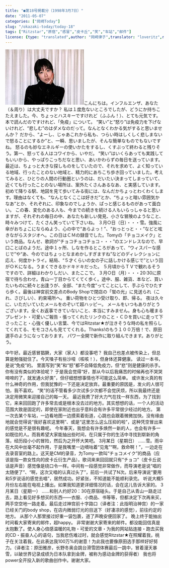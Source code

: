 ```yaml
---
title: "●第18号掲載分（1998年3月7日）"
date: "2011-05-07"
categories: ["岡崎Today"]
slug: "/okazaki-today/today-18"
tags: ["Ritzstar","原宿","感冒","皮卡丘","笑","车站","邮件"]
license: {type: "translated",author: "岡崎律子",translator: "loveritz",reproduced-url: "http://www.ne.jp/asahi/okazaki/book/today/today18.html",reproduced-website: "岡崎律子Book"}
---
```


[![curtain2](./images/curtain2.jpg)](./images/curtain2.jpg)こんにちは。インフルエンザ、あなた（＆周り）は大丈夫ですか？ 私は１度危ないところでしたが、どうにか持ちこたえました。今、ちょっとハスキーですけれど（ふふん！）、とても元気です。 本で読んだのですけれど、「免疫」について。 “笑い”と“怒り”は免疫力を下げないけれど、“悲しむ”のはダメなのだって。なんとなくわかる気がすると思いませんか？ だから、“よーし、じゃあこれから私も、つらい時はしくしく悲しまないで怒ることにするか”と、一瞬、思いましたが、そんな簡単なものでもないですね。 怒るのも妙なエネルギーの使いかたをするし、くすぶって終わると残りそう。第一、怒ってる人はコワイから、いやだ。 “笑い”はいくらあっても実践してもいいから、やっぱりこっちだなと思い、あいかわらずの毎日を送っています。 最近は、ちょっと大きな探しものをしていたので、それを求めて、よく知っている地域、行ったことのない地域と、精力的にあちこち歩き回っていました。考えてみると、ひとりの人間の行動圏というのは、だいたい決まってしまっていて、近くても行ったことのない場所は、案外たくさんあるなあ、と実感しています。 初めて降りる駅、地図を見て歩いてみる街には、なんだかちょっとわくわくします。理由はなくても、“なんとなくここは好きだ”とか、“ちょっと暗い雰囲気かなあ”とか、それぞれに、印象なのでしょうか、ぱっと感じるものがあって面白い。 この春、変化のある人も、今までの続きを続ける人もいらっしゃると思いますが、それぞれの毎日の中、あなたも新しい発見、小さな冒険のようなこと、時々みつけて、たくさん笑っていて下さいね。 ３月○日（日）・・・雪。強風に傘がおちょこにならぬよう、心の中で“あらよっ！”、“おっとっと・・”などと呟きながらスタジオへ。この日はＣＭの録音でした。Tomyの「チョコメイク」という商品。なんせ、歌詞が“チョコチョコチョコ・・・”のエンドレスなので、早口ことばのようだ。途中１ヶ所、しなを作るところがあって、“ウィスパーな感じで”や“あ、今のではちょっとなまめかしすぎますね”などのディレクションに応え、何度かトライ。結局、“５才くらいの女の子に話しかける感じで”という回がＯＫになる。うまくできるかドキドキだった。 ５月頃からＴＶで観れるそうですので、詳細はわかりしだい、またここで。 ３月○日（月）・・・20:30に原宿で待ち合わせ。青山一丁目からてくてく歩く。途中、服、雑貨、本など、買いたいものに続々と出逢うが、全部、“また今度”ってことにして、手ぶらでひたすら歩く。最後は神宮前交差点のBody Shopで閉店の「蛍の光」に見送られ（これ、さびしい）、約束場所へ。 重い荷物をひとつ受け取り、即、帰る。 夜は久々に、いただいていたメールをのぞいて超ハッピー。 メールをいつもありがとうございます。全くお返事できていないこと、本当にすみません。身も心も暖まるプレゼント・可愛いご報告・張ってくれたリンクのこと・ＣＤを買いに走って下さったこと・心強く優しい言葉、今ではRitzstar★が泣きそうな時の私を照らしてくれてる、モモコさんも見ててくれる。Thanks!のもう１００万倍！で、原田選手のようになっております。 パワー全開で新作に取り組んできます。ありがとう。  
  
中午好。最近感冒猖獗，大家（家人）都没事吧？ 我自己也差点被传染上，但总算是勉强挺住了。今天嗓子有些沙哑（咳咳！），但身体还算健康。 读过一本书，是说“免疫”的。 里面写到“笑”和“怒”都不会降低免疫力，但“悲”则是健康的杀手。你有没有类似的体验呢？ 于是我会觉得“好，那从今以后我痛苦的时候再也不哭哭啼啼的了，就发通火好类”，但仔细想想事情也不可能这么简单。 或许发火真的有什么神奇的作用，但我犹豫的一下还是决定放弃。最重要的原因是，发火的人很可怕，我不喜欢。 “笑”的话不管看多少次试多少次都不会觉厌烦，所以我最终还是决定用微笑来迎接自己的每一天。 最近我费了好大力气在找一样东西，为了找到它，来来回回跑了许多常去或是根本没去过的地方。其实想想的话，一个人的活动范围大致是固定的，即使在家附近也出乎意料会有许多平常很少经过的地方。 第一次去某个车站，一边看地图一边摸索着街道，心跳也会跟着微微加快。没有缘由地就会觉得说“我好喜欢这里啊”、或是“这里怎么这么压抑的啦”，这种凭空冒出来的感觉是不是很有趣呢。 今年春天，我想会有许多焕然一新的人，也会有许多一如既往的人。而我希望大家能抽出些时间，在只属于你的生活中寻找到崭新的角落，经历段小小的冒险，然后为之开怀大笑吧。 3月某日（星期日） ……雪。雨伞在大风中丝毫不起作用，于是我嘴里一边嘀咕着“见鬼”“啊，救命啊！”，一边走在去录音室的路上。这天是CM的录音，为Tomy一款叫“チョコメイク”的商品（应该是指一款女性向的皮卡丘衍生产品）。歌词来来回回就只有“チョコ”（皮卡丘说话是声音）感觉像是绕口令一样。中间有一段感觉非常做作，而导演老是说“唱的太随便了”、“啊，这次又唱的认真过头了”，前后一共试了N次。后来导演说“要用和5岁说话的感觉去唱”，居然成功。好紧张，不知道能不能顺利录完。 听说大概5月份左右能在电视上播出。如果我知道更详细情况的话，会在这儿告诉大家的。 3月某日（星期一） ……和别人约好20：30在原宿碰头。于是自己从青山一路走过去，路上看见好多想买的东西——衣服、小商品、书等等，但都决定下次再来买，两手空空地一路走着。最后走过神宫前十字路口（译者注：此指明治神宫）的一家已经关门的body shop，在店内微弱灯光的目送下（好凄凉的感觉），前往约定的地方。 从那个人那里接过好重一袋包裹，道了声晚安便回家了。 晚上终于能抽出时间看大家寄来的邮件，超happy。 非常谢谢大家寄来的邮件。都没能回信真是太抱歉了。使人身心倍感温暖的礼物・可爱的文章・为我的网站贴连接・跑去买我的CD・振奋人心的语句，当我悲伤难过时，就会感觉Ritzstar★在照耀着我，桃子在关注着我，在此表达我100万%的谢意！为此我也要像原田选手那样好好努力。（译者注：原田雅彦，长野冬奥会跳台滑雪团体赛最后一跳中，冒着漫天暴雪，以破世界记录成绩为日本队拿到金牌，被称为感动金牌的获得者） 我也将power全开投入新的歌曲创作中。谢谢大家。
